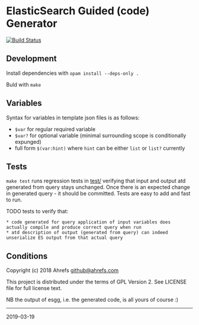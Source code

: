 ElasticSearch Guided (code) Generator
=====================================

[![Build Status](https://travis-ci.org/ahrefs/esgg.svg?branch=master)](https://travis-ci.org/ahrefs/esgg)

Development
-----------

Install dependencies with `opam install --deps-only .`

Buld with `make`

Variables
---------

Syntax for variables in template json files is as follows:
- `$var` for regular required variable
- `$var?` for optional variable (minimal surrounding scope is conditionally expunged)
- full form `$(var:hint)` where `hint` can be either `list` or `list?` currently

Tests
-----

`make test` runs regression tests in [test/](test/) verifying
that input and output atd generated from query stays unchanged.
Once there is an expected change in generated query - it should be committed.
Tests are easy to add and fast to run.

TODO tests to verify that:

	* code generated for query application of input variables does actually compile and produce correct query when run
	* atd description of output (generated from query) can indeed unserialize ES output from that actual query

Conditions
----------

Copyright (c) 2018 Ahrefs <github@ahrefs.com>

This project is distributed under the terms of GPL Version 2. See LICENSE file for full license text.

NB the output of esgg, i.e. the generated code, is all yours of course :)

----
2019-03-19
